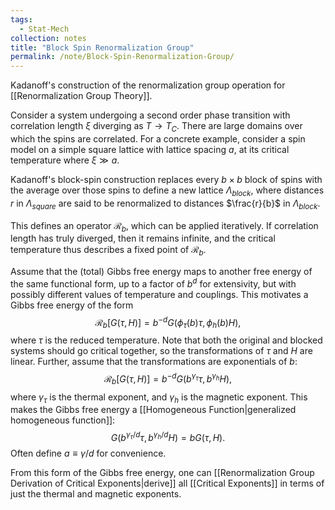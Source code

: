 ```yaml
---
tags:
  - Stat-Mech
collection: notes
title: "Block Spin Renormalization Group"
permalink: /note/Block-Spin-Renormalization-Group/
---
```

Kadanoff's construction of the renormalization group operation for [[Renormalization Group Theory]].

Consider a system undergoing a second order phase transition with correlation length $\xi$ diverging as $T \rightarrow T_C$. There are large domains over which the spins are correlated. For a concrete example, consider a spin model on a simple square lattice with lattice spacing $a$, at its critical temperature where $\xi \gg a$.

Kadanoff's block-spin construction replaces every $b\times b$ block of spins with the average over those spins to define a new lattice $\Lambda_{block}$, where distances $r$ in $\Lambda_{square}$ are said to be renormalized to distances $\frac{r}{b}$ in $\Lambda_{block}$. 

This defines an operator $\mathcal{R}_b$, which can be applied iteratively. If correlation length has truly diverged, then it remains infinite, and the critical temperature thus describes a fixed point of $\mathcal{R}_b$.

Assume that the (total) Gibbs free energy maps to another free energy of the same functional form, up to a factor of $b^d$ for extensivity, but with possibly different values of temperature and couplings. This motivates a Gibbs free energy of the form
$$
\mathcal{R}_b\left[ G(\tau, H) \right] =  b^{-d} G(\phi_\tau(b) \tau, \phi_h(b) H),
$$
where $\tau$ is the reduced temperature. Note that both the original and blocked systems should go critical together, so the transformations of $\tau$ and $H$ are linear. 
Further, assume that the transformations are exponentials of $b$:
$$
\mathcal{R}_b\left[ G(\tau, H) \right] =  b^{-d} G(b^{\gamma_\tau} \tau, b^{\gamma_h} H),
$$
where $\gamma_\tau$ is the thermal exponent, and $\gamma_h$ is the magnetic exponent. This makes the Gibbs free energy a [[Homogeneous Function|generalized homogeneous function]]:
$$
G(b^{\gamma_\tau/d} \tau, b^{\gamma_h/d} H) = b G(\tau, H).
$$
Often define $a \equiv \gamma/d$ for convenience.

From this form of the Gibbs free energy, one can [[Renormalization Group Derivation of Critical Exponents|derive]] all [[Critical Exponents]] in terms of just the thermal and magnetic exponents.